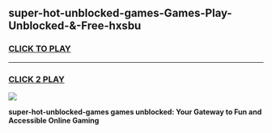 
## super-hot-unblocked-games-Games-Play-Unblocked-&-Free-hxsbu
<h3>
<a href="https://premium76.site?title=super-hot-unblocked-games&ref=24A">CLICK TO PLAY</a></h3>
<hr>

<h3>
<a href="https://premium76.site?title=super-hot-unblocked-games&ref=24A">CLICK 2 PLAY</a>
  
</h3>

<a href="https://premium76.site?title=super-hot-unblocked-games&ref=24A"><img src="https://clearcache.store/games.png"></a>


**super-hot-unblocked-games games unblocked: Your Gateway to Fun and Accessible Online Gaming**
